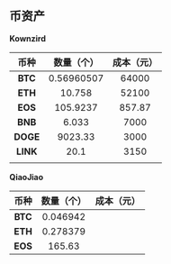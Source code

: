 ## 币资产

**Kownzird**


| **币种** | **数量（个）** | **成本（元）** |
| :-------------: | :------------: | :------------: |
| **BTC**  |   0.56960507   |    64000    |
| **ETH**  |   10.758   |    52100    |
| **EOS**  |      105.9237      |     857.87     |
| **BNB**  |   6.033   |      7000      |
| **DOGE** |    9023.33    |       3000       |
| **LINK** |      20.1      |      3150      |
|          |                |                |



**QiaoJiao**

| **币种** | **数量（个）** | 成本（元） |
| :------: | :------------: | :--------: |
| **BTC**  |    0.046942    |            |
| **ETH**  |    0.278379    |            |
| **EOS**  |     165.63     |            |
